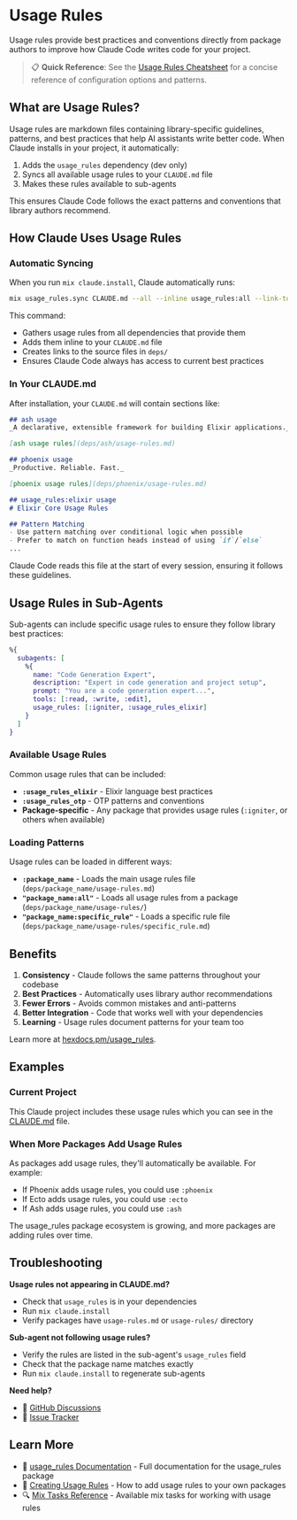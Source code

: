 # Usage Rules

Usage rules provide best practices and conventions directly from package authors to improve how Claude Code writes code for your project.

> 📋 **Quick Reference**: See the [Usage Rules Cheatsheet](../cheatsheets/usage-rules.cheatmd) for a concise reference of configuration options and patterns.

## What are Usage Rules?

Usage rules are markdown files containing library-specific guidelines, patterns, and best practices that help AI assistants write better code. When Claude installs in your project, it automatically:

1. Adds the `usage_rules` dependency (dev only)
2. Syncs all available usage rules to your `CLAUDE.md` file
3. Makes these rules available to sub-agents

This ensures Claude Code follows the exact patterns and conventions that library authors recommend.

## How Claude Uses Usage Rules

### Automatic Syncing

When you run `mix claude.install`, Claude automatically runs:

```bash
mix usage_rules.sync CLAUDE.md --all --inline usage_rules:all --link-to-folder deps
```

This command:
- Gathers usage rules from all dependencies that provide them
- Adds them inline to your `CLAUDE.md` file
- Creates links to the source files in `deps/`
- Ensures Claude Code always has access to current best practices

### In Your CLAUDE.md

After installation, your `CLAUDE.md` will contain sections like:

```markdown
## ash usage
_A declarative, extensible framework for building Elixir applications._

[ash usage rules](deps/ash/usage-rules.md)

## phoenix usage
_Productive. Reliable. Fast._

[phoenix usage rules](deps/phoenix/usage-rules.md)

## usage_rules:elixir usage
# Elixir Core Usage Rules

## Pattern Matching
- Use pattern matching over conditional logic when possible
- Prefer to match on function heads instead of using `if`/`else`
...
```

Claude Code reads this file at the start of every session, ensuring it follows these guidelines.

## Usage Rules in Sub-Agents

Sub-agents can include specific usage rules to ensure they follow library best practices:

```elixir
%{
  subagents: [
    %{
      name: "Code Generation Expert",
      description: "Expert in code generation and project setup",
      prompt: "You are a code generation expert...",
      tools: [:read, :write, :edit],
      usage_rules: [:igniter, :usage_rules_elixir]
    }
  ]
}
```

### Available Usage Rules

Common usage rules that can be included:

- **`:usage_rules_elixir`** - Elixir language best practices
- **`:usage_rules_otp`** - OTP patterns and conventions
- **Package-specific** - Any package that provides usage rules (`:igniter`, or others when available)

### Loading Patterns

Usage rules can be loaded in different ways:

- **`:package_name`** - Loads the main usage rules file (`deps/package_name/usage-rules.md`)
- **`"package_name:all"`** - Loads all usage rules from a package (`deps/package_name/usage-rules/`)
- **`"package_name:specific_rule"`** - Loads a specific rule file (`deps/package_name/usage-rules/specific_rule.md`)

## Benefits

1. **Consistency** - Claude follows the same patterns throughout your codebase
2. **Best Practices** - Automatically uses library author recommendations
3. **Fewer Errors** - Avoids common mistakes and anti-patterns
4. **Better Integration** - Code that works well with your dependencies
5. **Learning** - Usage rules document patterns for your team too

Learn more at [hexdocs.pm/usage_rules](https://hexdocs.pm/usage_rules).

## Examples

### Current Project

This Claude project includes these usage rules which you can see in the [CLAUDE.md](https://github.com/bradleygolden/claude/blob/main/CLAUDE.md) file.

### When More Packages Add Usage Rules

As packages add usage rules, they'll automatically be available. For example:

- If Phoenix adds usage rules, you could use `:phoenix`
- If Ecto adds usage rules, you could use `:ecto`
- If Ash adds usage rules, you could use `:ash`

The usage_rules package ecosystem is growing, and more packages are adding rules over time.

## Troubleshooting

**Usage rules not appearing in CLAUDE.md?**
- Check that `usage_rules` is in your dependencies
- Run `mix claude.install`
- Verify packages have `usage-rules.md` or `usage-rules/` directory

**Sub-agent not following usage rules?**
- Verify the rules are listed in the sub-agent's `usage_rules` field
- Check that the package name matches exactly
- Run `mix claude.install` to regenerate sub-agents

**Need help?**
- 💬 [GitHub Discussions](https://github.com/bradleygolden/claude/discussions)
- 🐛 [Issue Tracker](https://github.com/bradleygolden/claude/issues)

## Learn More

- 📖 [usage_rules Documentation](https://hexdocs.pm/usage_rules) - Full documentation for the usage_rules package
- 🎯 [Creating Usage Rules](https://hexdocs.pm/usage_rules/creating-usage-rules.html) - How to add usage rules to your own packages
- 🔍 [Mix Tasks Reference](https://hexdocs.pm/usage_rules/Mix.Tasks.UsageRules.html) - Available mix tasks for working with usage rules
